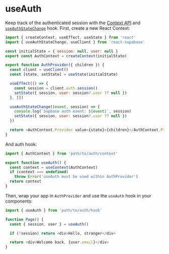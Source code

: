 # useAuth

Keep track of the authenticated session with the [Context API](https://reactjs.org/docs/context.html) and [`useAuthStateChange`](/documentation/auth/use-auth-state-change) hook. First, create a new React Context:

```js
import { createContext, useEffect, useState } from 'react'
import { useAuthStateChange, useClient } from 'react-supabase'

const initialState = { session: null, user: null }
export const AuthContext = createContext(initialState)

export function AuthProvider({ children }) {
  const client = useClient()
  const [state, setState] = useState(initialState)

  useEffect(() => {
    const session = client.auth.session()
    setState({ session, user: session?.user ?? null })
  }, [])

  useAuthStateChange((event, session) => {
    console.log(`Supbase auth event: ${event}`, session)
    setState({ session, user: session?.user ?? null })
  })

  return <AuthContext.Provider value={state}>{children}</AuthContext.Provider>
}
```

And auth hook:

```js
import { AuthContext } from 'path/to/auth/context'

export function useAuth() {
  const context = useContext(AuthContext)
  if (context === undefined)
    throw Error('useAuth must be used within AuthProvider')
  return context
}
```

Then, wrap your app in `AuthProvider` and use the `useAuth` hook in your components:

```js highlight=4
import { useAuth } from 'path/to/auth/hook'

function Page() {
  const { session, user } = useAuth()

  if (!session) return <div>Hello, stranger</div>

  return <div>Welcome back, {user.email}</div>
}
```
